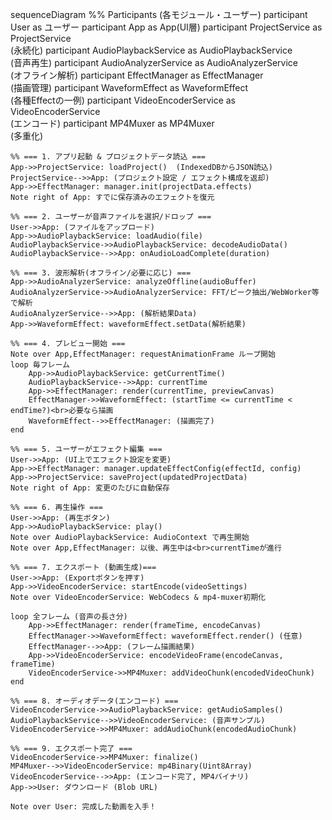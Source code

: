 sequenceDiagram
    %% Participants (各モジュール・ユーザー)
    participant User as ユーザー
    participant App as App(UI層)
    participant ProjectService as ProjectService<br>(永続化)
    participant AudioPlaybackService as AudioPlaybackService<br>(音声再生)
    participant AudioAnalyzerService as AudioAnalyzerService<br>(オフライン解析)
    participant EffectManager as EffectManager<br>(描画管理)
    participant WaveformEffect as WaveformEffect<br>(各種Effectの一例)
    participant VideoEncoderService as VideoEncoderService<br>(エンコード)
    participant MP4Muxer as MP4Muxer<br>(多重化)

    %% === 1. アプリ起動 & プロジェクトデータ読込 ===
    App->>ProjectService: loadProject()  (IndexedDBからJSON読込)
    ProjectService-->>App: (プロジェクト設定 / エフェクト構成を返却)
    App->>EffectManager: manager.init(projectData.effects)
    Note right of App: すでに保存済みのエフェクトを復元

    %% === 2. ユーザーが音声ファイルを選択/ドロップ ===
    User->>App: (ファイルをアップロード)
    App->>AudioPlaybackService: loadAudio(file)
    AudioPlaybackService->>AudioPlaybackService: decodeAudioData()
    AudioPlaybackService-->>App: onAudioLoadComplete(duration)

    %% === 3. 波形解析(オフライン/必要に応じ) ===
    App->>AudioAnalyzerService: analyzeOffline(audioBuffer)
    AudioAnalyzerService->>AudioAnalyzerService: FFT/ピーク抽出/WebWorker等で解析
    AudioAnalyzerService-->>App: (解析結果Data)
    App->>WaveformEffect: waveformEffect.setData(解析結果)

    %% === 4. プレビュー開始 ===
    Note over App,EffectManager: requestAnimationFrame ループ開始
    loop 毎フレーム
        App->>AudioPlaybackService: getCurrentTime()
        AudioPlaybackService-->>App: currentTime
        App->>EffectManager: render(currentTime, previewCanvas)
        EffectManager->>WaveformEffect: (startTime <= currentTime < endTime?)<br>必要なら描画
        WaveformEffect-->>EffectManager: (描画完了)
    end

    %% === 5. ユーザーがエフェクト編集 ===
    User->>App: (UI上でエフェクト設定を変更)
    App->>EffectManager: manager.updateEffectConfig(effectId, config)
    App->>ProjectService: saveProject(updatedProjectData)
    Note right of App: 変更のたびに自動保存

    %% === 6. 再生操作 ===
    User->>App: (再生ボタン)
    App->>AudioPlaybackService: play()
    Note over AudioPlaybackService: AudioContext で再生開始
    Note over App,EffectManager: 以後、再生中は<br>currentTimeが進行

    %% === 7. エクスポート (動画生成)===
    User->>App: (Exportボタンを押す)
    App->>VideoEncoderService: startEncode(videoSettings)
    Note over VideoEncoderService: WebCodecs & mp4-muxer初期化

    loop 全フレーム (音声の長さ分)
        App->>EffectManager: render(frameTime, encodeCanvas)
        EffectManager->>WaveformEffect: waveformEffect.render() (任意)
        EffectManager-->>App: (フレーム描画結果)
        App->>VideoEncoderService: encodeVideoFrame(encodeCanvas, frameTime)
        VideoEncoderService->>MP4Muxer: addVideoChunk(encodedVideoChunk)
    end

    %% === 8. オーディオデータ(エンコード) ===
    VideoEncoderService->>AudioPlaybackService: getAudioSamples()
    AudioPlaybackService-->>VideoEncoderService: (音声サンプル)
    VideoEncoderService->>MP4Muxer: addAudioChunk(encodedAudioChunk)

    %% === 9. エクスポート完了 ===
    VideoEncoderService->>MP4Muxer: finalize()
    MP4Muxer-->>VideoEncoderService: mp4Binary(Uint8Array)
    VideoEncoderService-->>App: (エンコード完了, MP4バイナリ)
    App->>User: ダウンロード (Blob URL)

    Note over User: 完成した動画を入手！